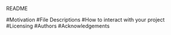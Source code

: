 README

#Motivation
#File Descriptions
#How to interact with your project
#Licensing
#Authors
#Acknowledgements